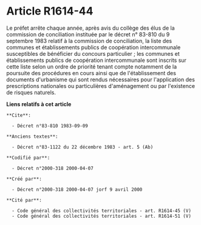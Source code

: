 # Article R1614-44

Le préfet arrête chaque année, après avis du collège des élus de la commission de conciliation instituée par le décret n°
83-810 du 9 septembre 1983 relatif à la commission de conciliation, la liste des communes et établissements publics de
coopération intercommunale susceptibles de bénéficier du concours particulier ; les communes et établissements publics de
coopération intercommunale sont inscrits sur cette liste selon un ordre de priorité tenant compte notamment de la poursuite
des procédures en cours ainsi que de l'établissement des documents d'urbanisme qui sont rendus nécessaires pour l'application
des prescriptions nationales ou particulières d'aménagement ou par l'existence de risques naturels.

**Liens relatifs à cet article**

	**Cite**:

	  - Décret n°83-810 1983-09-09

	**Anciens textes**:

	  - Décret n°83-1122 du 22 décembre 1983 - art. 5 (Ab)

	**Codifié par**:

	  - Décret n°2000-318 2000-04-07

	**Créé par**:

	  - Décret n°2000-318 2000-04-07 jorf 9 avril 2000

	**Cité par**:

	  - Code général des collectivités territoriales - art. R1614-45 (V)
	  - Code général des collectivités territoriales - art. R1614-51 (V)
